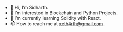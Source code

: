 - 👋 Hi, I’m Sidharth.
- 👀 I’m interested in Blockchain and Python Projects.
- 🌱 I’m currently learning Solidity with React. 
- 📫 How to reach me at xeth4rth@gmail.com.

<!---
Xet3RoxFTW/Xet3RoxFTW is a ✨ special ✨ repository because its `README.md` (this file) appears on your GitHub profile.
You can click the Preview link to take a look at your changes.
--->
